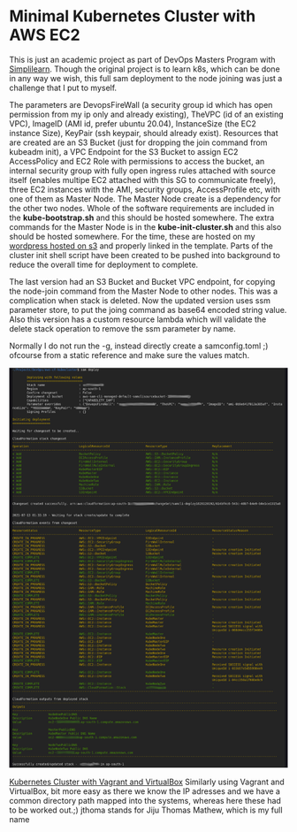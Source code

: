 # Minimal Kubernetes Cluster with AWS EC2

This is just an academic project as part of DevOps Masters Program with [Simplilearn](https://www.simplilearn.com/devops-engineer-masters-program-certification-training). Though the original project is to learn k8s, which can be done in any way we wish, this full sam deployment to the node joining was just a challenge that I put to myself.

The parameters are DevopsFireWall (a security group id which has open permission from my ip only and already existing), TheVPC (id of an existing VPC), ImageID (AMI id, prefer ubuntu 20.04), InstanceSize (the EC2 instance Size), KeyPair (ssh keypair, should already exist). Resources that are created are an S3 Bucket (just for dropping the join command from kubeadm init), a VPC Endpoint for the S3 Bucket to assign EC2 AccessPolicy and EC2 Role with permissions to access the bucket, an internal security group with fully open ingress rules attached with source itself (enables multipe EC2 attached with this SG to communicate freely), three EC2 instances with the AMI, security groups, AccessProfile etc, with one of them as Master Node. The Master Node create is a dependency for the other two nodes. Whole of the software requirements are included in the **kube-bootstrap.sh** and this should be hosted somewhere. The extra commands for the Master Node is in the **kube-init-cluster.sh** and this also should be hosted somewhere. For the time, these are hosted on my [wordpress hosted on s3](https://www.jijutm.com) and properly linked in the template.  Parts of the cluster init shell script have been created to be pushed into background to reduce the overall time for deployment to complete.

The last version had an S3 Bucket and Bucket VPC endpoint, for copying the node-join command from the Master Node to other nodes. This was a complication when stack is deleted. Now the updated version uses ssm parameter store, to put the joing command as base64 encoded string value. Also this version has a custom resource lambda which will validate the delete stack operation to remove the ssm parameter by name.  

Normally I do not run the -g, instead directly create a samconfig.toml ;) ofcourse from a static reference and make sure the values match. 

![sam deploy output log](./aws-sam-deploy.png)

[Kubernetes Cluster with Vagrant and VirtualBox](../../kubernetes-cluster) Similarly using Vagrant and VirtualBox, bit more easy as there we know the IP adresses and we have a common directory path mapped into the systems, whereas here these had to be worked out.;) jthoma stands for Jiju Thomas Mathew, which is my full name
